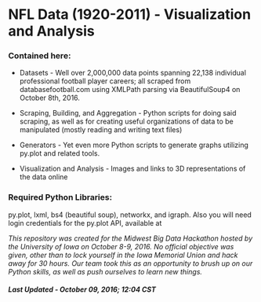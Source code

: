 # NFL Data (1920-2011) - Visualization and Analysis

### Contained here:

* Datasets - Well over 2,000,000 data points spanning 22,138 individual professional football player careers; all scraped from         databasefootball.com using XMLPath parsing via BeautifulSoup4 on October 8th, 2016.
  
* Scraping, Building, and Aggregation - Python scripts for doing said scraping, as well as for creating useful organizations of data to be manipulated (mostly reading and writing text files)

* Generators - Yet even more Python scripts to generate graphs utilizing py.plot and related tools.
  
* Visualization and Analysis - Images and links to 3D representations of the data online
  
  
### Required Python Libraries:
py.plot, lxml, bs4 (beautiful soup), networkx, and igraph. Also you will need login credentials for the py.plot API, available at 



_This repository was created for the Midwest Big Data Hackathon hosted by the University of Iowa on October 8-9, 2016. No official objective was given, other than to lock yourself in the Iowa Memorial Union and hack away for 30 hours. Our team took this as an opportunity to brush up on our Python skills, as well as push ourselves to learn new things._

##### Last Updated - October 09, 2016; 12:04 CST 

